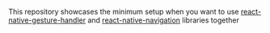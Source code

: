 This repository showcases the minimum setup when you want to use [react-native-gesture-handler](https://github.com/kmagiera/react-native-gesture-handler) and [react-native-navigation](https://github.com/wix/react-native-navigation) libraries together